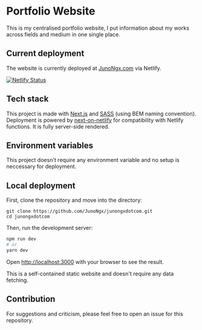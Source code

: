 # Portfolio Website

This is my centralised portfolio website, I put information about my works across fields and medium in one single place.

## Current deployment

The website is currently deployed at [JunoNgx.com](https://junongx.com/) via Netlify.

[![Netlify Status](https://api.netlify.com/api/v1/badges/76be89ad-66ae-41d3-a0d5-6ddc1498f142/deploy-status)](https://app.netlify.com/sites/junongxdotcom/deploys)

## Tech stack

This project is made with [Next.js](https://nextjs.org/) and [SASS](https://sass-lang.com/) (using BEM naming convention). Deployment is powered by [next-on-netlify](https://www.npmjs.com/package/next-on-netlify) for compatibility with Netlify functions. It is fully server-side rendered.

## Environment variables

This project doesn't require any environment variable and no setup is neccessary for deployment.

## Local deployment

First, clone the repository and move into the directory:

```
git clone https://github.com/JunoNgx/junongxdotcom.git
cd junongxdotcom
```

Then, run the development server:

```bash
npm run dev
# or
yarn dev
```

Open [http://localhost:3000](http://localhost:3000) with your browser to see the result.

This is a self-contained static website and doesn't require any data fetching.

## Contribution

For suggestions and  criticism, please feel free to open an issue for this repository.